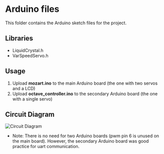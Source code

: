 # Arduino files

This folder contains the Arduino sketch files for the project.

## Libraries
- LiquidCrystal.h
- VarSpeedServo.h

## Usage
1. Upload **mozart.ino** to the main Arduino board (the one with two servos and a LCD)
2. Upload **octave_controller.ino** to the secondary Arduino board (the one with a single servo)

## Circuit Diagram
![Circuit Diagram](https://github.com/LavaWaffle/Mozart/tree/main/arduino%20files/Circuit.png)
- Note: There is no need for two Arduino boards (pwm pin 6 is unused on the main board). However, the secondary Arduino board was good practice for uart communication.


